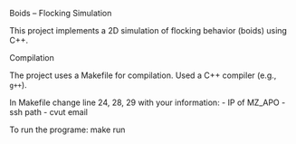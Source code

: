 Boids – Flocking Simulation

This project implements a 2D simulation of flocking behavior (boids) using C++. 

Compilation

The project uses a Makefile for compilation. Used a C++ compiler (e.g., `g++`).

In Makefile change line 24, 28, 29 with your information:
    - IP of MZ_APO
    - ssh path
    - cvut email
    
To run the programe: make run
